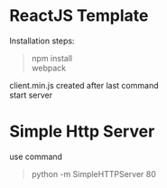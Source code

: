# ReactJS Template 

Installation steps:
> npm install <br>
> webpack

client.min.js created after last command <br>
start server
# Simple Http Server
use command
> python -m SimpleHTTPServer 80
